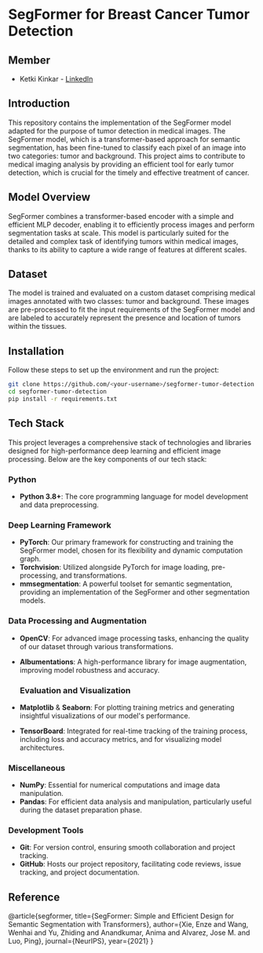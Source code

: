 # SegFormer for Breast Cancer Tumor Detection

## Member
- Ketki Kinkar - [LinkedIn](https://www.linkedin.com/in/ketkikinkar/)

## Introduction
This repository contains the implementation of the SegFormer model adapted for the purpose of tumor detection in medical images. The SegFormer model, which is a transformer-based approach for semantic segmentation, has been fine-tuned to classify each pixel of an image into two categories: tumor and background. This project aims to contribute to medical imaging analysis by providing an efficient tool for early tumor detection, which is crucial for the timely and effective treatment of cancer.

## Model Overview
SegFormer combines a transformer-based encoder with a simple and efficient MLP decoder, enabling it to efficiently process images and perform segmentation tasks at scale. This model is particularly suited for the detailed and complex task of identifying tumors within medical images, thanks to its ability to capture a wide range of features at different scales.

## Dataset
The model is trained and evaluated on a custom dataset comprising medical images annotated with two classes: tumor and background. These images are pre-processed to fit the input requirements of the SegFormer model and are labeled to accurately represent the presence and location of tumors within the tissues.

## Installation
Follow these steps to set up the environment and run the project:

```bash
git clone https://github.com/<your-username>/segformer-tumor-detection.git
cd segformer-tumor-detection
pip install -r requirements.txt
```

## Tech Stack

This project leverages a comprehensive stack of technologies and libraries designed for high-performance deep learning and efficient image processing. Below are the key components of our tech stack:

### Python

- **Python 3.8+**: The core programming language for model development and data preprocessing.

### Deep Learning Framework

- **PyTorch**: Our primary framework for constructing and training the SegFormer model, chosen for its flexibility and dynamic computation graph.
- **Torchvision**: Utilized alongside PyTorch for image loading, pre-processing, and transformations.
- **mmsegmentation**: A powerful toolset for semantic segmentation, providing an implementation of the SegFormer and other segmentation models.

### Data Processing and Augmentation

- **OpenCV**: For advanced image processing tasks, enhancing the quality of our dataset through various transformations.
- **Albumentations**: A high-performance library for image augmentation, improving model robustness and accuracy.

  ### Evaluation and Visualization

- **Matplotlib** & **Seaborn**: For plotting training metrics and generating insightful visualizations of our model's performance.
- **TensorBoard**: Integrated for real-time tracking of the training process, including loss and accuracy metrics, and for visualizing model architectures.

### Miscellaneous

- **NumPy**: Essential for numerical computations and image data manipulation.
- **Pandas**: For efficient data analysis and manipulation, particularly useful during the dataset preparation phase.

### Development Tools

- **Git**: For version control, ensuring smooth collaboration and project tracking.
- **GitHub**: Hosts our project repository, facilitating code reviews, issue tracking, and project documentation.

## Reference

@article{segformer,
  title={SegFormer: Simple and Efficient Design for Semantic Segmentation with Transformers},
  author={Xie, Enze and Wang, Wenhai and Yu, Zhiding and Anandkumar, Anima and Alvarez, Jose M. and Luo, Ping},
  journal={NeurIPS},
  year={2021}
}
